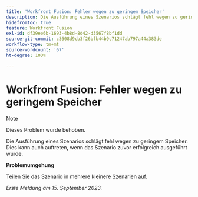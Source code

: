 ```yaml
---
title: 'Workfront Fusion: Fehler wegen zu geringem Speicher'
description: Die Ausführung eines Szenarios schlägt fehl wegen zu geringem Speicher. Dies kann auch auftreten, wenn das Szenario zuvor erfolgreich ausgeführt wurde.
hidefromtoc: true
feature: Workfront Fusion
exl-id: df39ee6b-1693-4b8d-8d42-d3567f8bf1dd
source-git-commit: c3608d9cb3f26bfb44b9c71247ab797a44a383de
workflow-type: tm+mt
source-wordcount: '67'
ht-degree: 100%

---
```


# Workfront Fusion: Fehler wegen zu geringem Speicher

>[!NOTE]
>
>Dieses Problem wurde behoben.

Die Ausführung eines Szenarios schlägt fehl wegen zu geringem Speicher. Dies kann auch auftreten, wenn das Szenario zuvor erfolgreich ausgeführt wurde.

**Problemumgehung**

Teilen Sie das Szenario in mehrere kleinere Szenarien auf.

_Erste Meldung am 15. September 2023._
